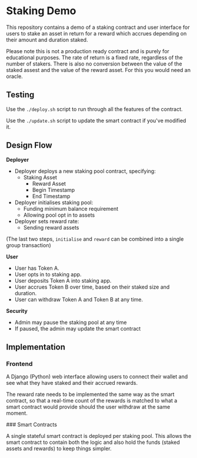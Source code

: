 # Staking Demo

This repository contains a demo of a staking contract and user interface for
users to stake an asset in return for a reward which accrues depending on their
amount and duration staked.

Please note this is not a production ready contract and is purely for
educational purposes. The rate of return is a fixed rate, regardless of the
number of stakers. There is also no conversion between the value of the staked
assest and the value of the reward asset. For this you would need an oracle.

## Testing

Use the `./deploy.sh` script to run through all the features of the contract.

Use the `./update.sh` script to update the smart contract if you've modified it.

## Design Flow

**Deployer**

 * Deployer deploys a new staking pool contract, specifying:
   * Staking Asset
	 * Reward Asset
	 * Begin Timestamp
	 * End Timestamp
 * Deployer initialises staking pool:
   * Funding minimum balance requirement
   * Allowing pool opt in to assets
 * Deployer sets reward rate:
	 * Sending reward assets

(The last two steps, `initialise` and `reward` can be combined into a single
group transaction)

**User**

 * User has Token A.
 * User opts in to staking app.
 * User deposits Token A into staking app.
 * User accrues Token B over time, based on their staked size and duration.
 * User can withdraw Token A and Token B at any time.

**Security**
 * Admin may pause the staking pool at any time
 * If paused, the admin may update the smart contract

## Implementation

### Frontend

A Django (Python) web interface allowing users to connect their wallet and see
what they have staked and their accrued rewards.

The reward rate needs to be implemented the same way as the smart contract, so
that a real-time count of the rewards is matched to what a smart contract would
provide should the user withdraw at the same moment.

### Smart Contracts

A single stateful smart contract is deployed per staking pool. This allows the
smart contract to contain both the logic and also hold the funds (staked assets
and rewards) to keep things simpler.

